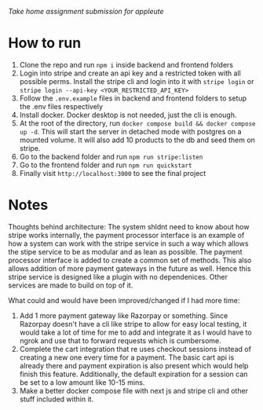 _Take home assignment submission for appleute_

# How to run

1. Clone the repo and run `npm i` inside backend and frontend folders
1. Login into stripe and create an api key and a restricted token with all
   possible perms. Install the stripe cli and login into it with `stripe login`
   or `stripe login --api-key <YOUR_RESTRICTED_API_KEY>`
1. Follow the `.env.example` files in backend and frontend folders to setup the
   .env files respectively
1. Install docker. Docker desktop is not needed, just the cli is enough.
1. At the root of the directory, run
   `docker compose build && docker compose up -d`. This will start the server in
   detached mode with postgres on a mounted volume. It will also add 10 products
   to the db and seed them on stripe.
1. Go to the backend folder and run `npm run stripe:listen`
1. Go to the frontend folder and run `npm run quickstart`
1. Finally visit `http://localhost:3000` to see the final project

# Notes

Thoughts behind architecture: The system shldnt need to know about how stripe
works internally, the payment processor interface is an example of how a system
can work with the stripe service in such a way which allows the stipe service to
be as modular and as lean as possible. The payment processor interface is added
to create a common set of methods. This also allows addition of more payment
gateways in the future as well. Hence this stripe service is designed like a
plugin with no dependenices. Other services are made to build on top of it.

What could and would have been improved/changed if I had more time:

1. Add 1 more payment gateway like Razorpay or something. Since Razorpay doesn't
   have a cli like stripe to allow for easy local testing, it would take a lot
   of time for me to add and integrate it as I would have to ngrok and use that
   to forward requests which is cumbersome.
1. Complete the cart integration that re uses checkout sessions instead of
   creating a new one every time for a payment. The basic cart api is already
   there and payment expiration is also present which would help finish this
   feature. Additionally, the default expiration for a session can be set to a
   low amount like 10-15 mins.
1. Make a better docker compose file with next js and stripe cli and other stuff
   included within it.
